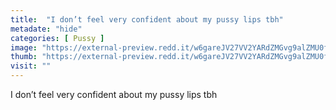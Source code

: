 ```yaml
---
title:  "I don’t feel very confident about my pussy lips tbh"
metadate: "hide"
categories: [ Pussy ]
image: "https://external-preview.redd.it/w6gareJV27VV2YARdZMGvg9alZMU0fFfzIoPJnmaATs.jpg?auto=webp&s=4d5604eedea20b92205a943fe4c2bc6a6fb275e9"
thumb: "https://external-preview.redd.it/w6gareJV27VV2YARdZMGvg9alZMU0fFfzIoPJnmaATs.jpg?width=1080&crop=smart&auto=webp&s=accc714362f891f9120ddcb2678b033e3eacacd4"
visit: ""
---
```

I don’t feel very confident about my pussy lips tbh
